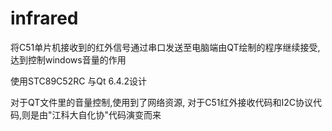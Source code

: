 # infrared
将C51单片机接收到的红外信号通过串口发送至电脑端由QT绘制的程序继续接受,达到控制windows音量的作用

使用STC89C52RC 与Qt 6.4.2设计

对于QT文件里的音量控制,使用到了网络资源,
对于C51红外接收代码和I2C协议代码,则是由"江科大自化协"代码演变而来


